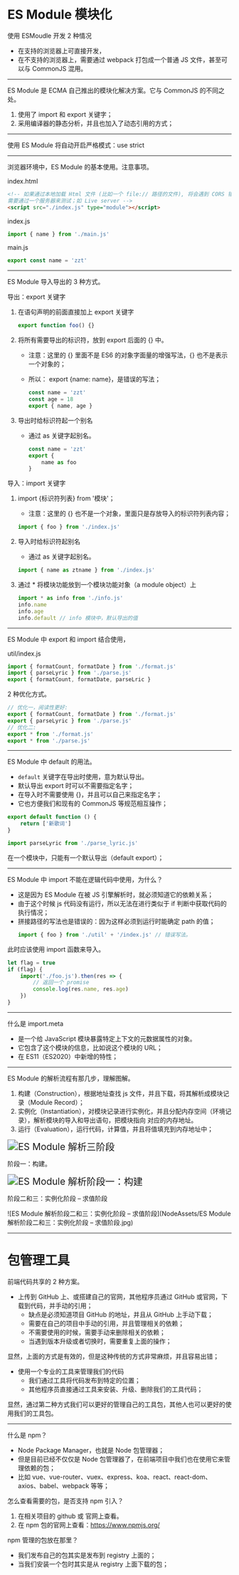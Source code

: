 # ES Module 模块化

使用 ESMoudle 开发 2 种情况

- 在支持的浏览器上可直接开发，
- 在不支持的浏览器上，需要通过 webpack 打包成一个普通 JS 文件，甚至可以与 CommonJS 混用。

---

ES Module 是 ECMA 自己推出的模块化解决方案。它与 CommonJS 的不同之处。

1. 使用了 import 和 export 关键字；
2. 采用编译器的静态分析，并且也加入了动态引用的方式；

---

使用 ES Module 将自动开启严格模式：use strict

---

浏览器环境中，ES Module 的基本使用。注意事项。

index.html

```html
<!-- 如果通过本地加载 Html 文件 (比如一个 file:// 路径的文件), 将会遇到 CORS 错误，因为 Javascript 模块安全性需要；
需要通过一个服务器来测试；如 Live server -->
<script src="./index.js" type="module"></script>
```

index.js

```javascript
import { name } from './main.js'
```

main.js

```javascript
export const name = 'zzt'
```

---

ES Module 导入导出的 3 种方式。

导出：export 关键字

1. 在语句声明的前面直接加上 export 关键字

	 ```js
	 export function foo() {}
	```

2. 将所有需要导出的标识符，放到 export 后面的 {} 中。

	- 注意：这里的 {} 里面不是 ES6 的对象字面量的增强写法，{} 也不是表示一个对象的；
	- 所以： export {name: name}，是错误的写法；

		```js
		const name = 'zzt'
		const age = 18
		export { name, age }
		```

3. 导出时给标识符起一个别名

	- 通过 as 关键字起别名。

		```js
		const name = 'zzt'
		export {
			name as foo
		}
		```

导入：import 关键字

1. import {标识符列表} from '模块'；

	 - 注意：这里的 {} 也不是一个对象，里面只是存放导入的标识符列表内容；

	 ```js
	 import { foo } from './index.js'
	 ```

2. 导入时给标识符起别名

    - 通过 as 关键字起别名。

	```js
	import { name as ztname } from './index.js'
	```

3. 通过 \* 将模块功能放到一个模块功能对象（a module object）上

	 ```js
	 import * as info from './info.js'
	 info.name
	 info.age
	 info.default // info 模块中，默认导出的值
	```

---

ES Module 中 export 和 import 结合使用，

util/index.js

```js
import { formatCount, formatDate } from './format.js'
import { parseLyric } from './parse.js'
export { formatCount, formatDate, parseLric }
```

2 种优化方式。

```js
// 优化一，阅读性更好:
export { formatCount, formatDate } from './format.js'
export { parseLyric } from './parse.js'
// 优化二:
export * from './format.js'
export * from './parse.js'
```

---

ES Module 中 default 的用法。

- `default` 关键字在导出时使用，意为默认导出。
- 默认导出 export 时可以不需要指定名字；
- 在导入时不需要使用 {}，并且可以自己来指定名字；
- 它也方便我们和现有的 CommonJS 等规范相互操作；

```js
export default function () {
	return ['新歌词']
}
```

```js
import parseLyric from './parse_lyric.js'
```

在一个模块中，只能有一个默认导出（default export）；

---

ES Module 中 import 不能在逻辑代码中使用，为什么？

- 这是因为 ES Module 在被 JS 引擎解析时，就必须知道它的依赖关系；
- 由于这个时候 js 代码没有运行，所以无法在进行类似于 if 判断中获取代码的执行情况；
- 拼接路径的写法也是错误的：因为这样必须到运行时能确定 path 的值；
	```js
	import { foo } from './util' + '/index.js' // 错误写法。
	```

此时应该使用 import 函数来导入。

```js
let flag = true
if (flag) {
	import('./foo.js').then(res => {
		// 返回一个 promise
		console.log(res.name, res.age)
	})
}
```

---

什么是 import.meta

- 是一个给 JavaScript 模块暴露特定上下文的元数据属性的对象。
- 它包含了这个模块的信息，比如说这个模块的 URL；
- 在 ES11（ES2020）中新增的特性；

---

ES Module 的解析流程有那几步，理解图解。

1. 构建（Construction），根据地址查找 js 文件，并且下载，将其解析成模块记录（Module Record）；
2. 实例化（Instantiation），对模块记录进行实例化，并且分配内存空间（环境记录），解析模块的导入和导出语句，把模块指向 对应的内存地址。
3. 运行（Evaluation），运行代码，计算值，并且将值填充到内存地址中；

<img src="NodeAssets/ES Module 解析三阶段.jpg" alt="ES Module 解析三阶段" style="zoom:150%;" />

阶段一：构建。

<img src="NodeAssets/ES Module 解析阶段一：构建.jpg" alt="ES Module 解析阶段一：构建" style="zoom:150%;" />

阶段二和三：实例化阶段 – 求值阶段

![ES Module 解析阶段二和三：实例化阶段 – 求值阶段](NodeAssets/ES Module 解析阶段二和三：实例化阶段 – 求值阶段.jpg)

---

# 包管理工具

前端代码共享的 2 种方案。

- 上传到 GitHub 上、或搭建自己的官网，其他程序员通过 GitHub 或官网，下载到代码，并手动的引用；
	- 缺点是必须知道项目 GitHub 的地址，并且从 GitHub 上手动下载；
	- 需要在自己的项目中手动的引用，并且管理相关的依赖；
	- 不需要使用的时候，需要手动来删除相关的依赖；
	- 当遇到版本升级或者切换时，需要重复上面的操作；

显然，上面的方式是有效的，但是这种传统的方式非常麻烦，并且容易出错；

- 使用一个专业的工具来管理我们的代码
	- 我们通过工具将代码发布到特定的位置；
	- 其他程序员直接通过工具来安装、升级、删除我们的工具代码；

显然，通过第二种方式我们可以更好的管理自己的工具包，其他人也可以更好的使用我们的工具包。

---

什么是 npm？

- Node Package Manager，也就是 Node 包管理器；
- 但是目前已经不仅仅是 Node 包管理器了，在前端项目中我们也在使用它来管理依赖的包；
- 比如 vue、vue-router、vuex、express、koa、react、react-dom、axios、babel、webpack 等等；

怎么查看需要的包，是否支持 npm 引入？

1. 在相关项目的 github 或 官网上查看。
2. 在 npm 包的官网上查看：https://www.npmjs.org/

npm 管理的包放在那里？

- 我们发布自己的包其实是发布到 registry 上面的；
- 当我们安装一个包时其实是从 registry 上面下载的包；
